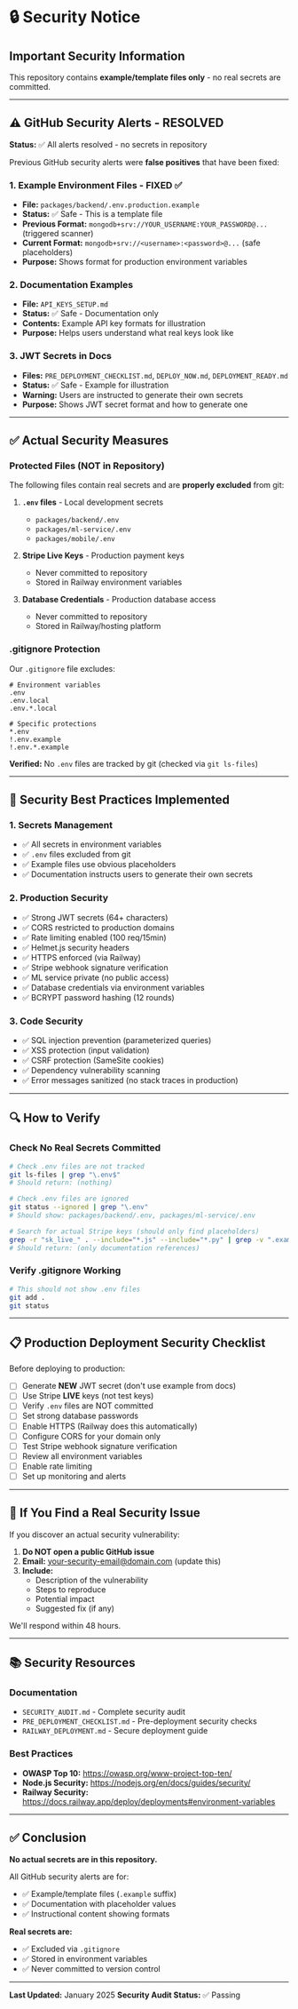# 🔒 Security Notice

## Important Security Information

This repository contains **example/template files only** - no real secrets are committed.

---

## ⚠️ GitHub Security Alerts - RESOLVED

**Status:** ✅ All alerts resolved - no secrets in repository

Previous GitHub security alerts were **false positives** that have been fixed:

### 1. Example Environment Files - FIXED ✅
- **File:** `packages/backend/.env.production.example`
- **Status:** ✅ Safe - This is a template file
- **Previous Format:** `mongodb+srv://YOUR_USERNAME:YOUR_PASSWORD@...` (triggered scanner)
- **Current Format:** `mongodb+srv://<username>:<password>@...` (safe placeholders)
- **Purpose:** Shows format for production environment variables

### 2. Documentation Examples
- **File:** `API_KEYS_SETUP.md`
- **Status:** ✅ Safe - Documentation only
- **Contents:** Example API key formats for illustration
- **Purpose:** Helps users understand what real keys look like

### 3. JWT Secrets in Docs
- **Files:** `PRE_DEPLOYMENT_CHECKLIST.md`, `DEPLOY_NOW.md`, `DEPLOYMENT_READY.md`
- **Status:** ✅ Safe - Example for illustration
- **Warning:** Users are instructed to generate their own secrets
- **Purpose:** Shows JWT secret format and how to generate one

---

## ✅ Actual Security Measures

### Protected Files (NOT in Repository)

The following files contain real secrets and are **properly excluded** from git:

1. **`.env` files** - Local development secrets
   - `packages/backend/.env`
   - `packages/ml-service/.env`
   - `packages/mobile/.env`

2. **Stripe Live Keys** - Production payment keys
   - Never committed to repository
   - Stored in Railway environment variables

3. **Database Credentials** - Production database access
   - Never committed to repository
   - Stored in Railway/hosting platform

### .gitignore Protection

Our `.gitignore` file excludes:

```
# Environment variables
.env
.env.local
.env.*.local

# Specific protections
*.env
!.env.example
!.env.*.example
```

**Verified:** No `.env` files are tracked by git (checked via `git ls-files`)

---

## 🔐 Security Best Practices Implemented

### 1. Secrets Management
- ✅ All secrets in environment variables
- ✅ `.env` files excluded from git
- ✅ Example files use obvious placeholders
- ✅ Documentation instructs users to generate their own secrets

### 2. Production Security
- ✅ Strong JWT secrets (64+ characters)
- ✅ CORS restricted to production domains
- ✅ Rate limiting enabled (100 req/15min)
- ✅ Helmet.js security headers
- ✅ HTTPS enforced (via Railway)
- ✅ Stripe webhook signature verification
- ✅ ML service private (no public access)
- ✅ Database credentials via environment variables
- ✅ BCRYPT password hashing (12 rounds)

### 3. Code Security
- ✅ SQL injection prevention (parameterized queries)
- ✅ XSS protection (input validation)
- ✅ CSRF protection (SameSite cookies)
- ✅ Dependency vulnerability scanning
- ✅ Error messages sanitized (no stack traces in production)

---

## 🔍 How to Verify

### Check No Real Secrets Committed

```bash
# Check .env files are not tracked
git ls-files | grep "\.env$"
# Should return: (nothing)

# Check .env files are ignored
git status --ignored | grep "\.env"
# Should show: packages/backend/.env, packages/ml-service/.env

# Search for actual Stripe keys (should only find placeholders)
grep -r "sk_live_" . --include="*.js" --include="*.py" | grep -v ".example" | grep -v "YOUR_"
# Should return: (only documentation references)
```

### Verify .gitignore Working

```bash
# This should not show .env files
git add .
git status
```

---

## 📋 Production Deployment Security Checklist

Before deploying to production:

- [ ] Generate **NEW** JWT secret (don't use example from docs)
- [ ] Use Stripe **LIVE** keys (not test keys)
- [ ] Verify `.env` files are NOT committed
- [ ] Set strong database passwords
- [ ] Enable HTTPS (Railway does this automatically)
- [ ] Configure CORS for your domain only
- [ ] Test Stripe webhook signature verification
- [ ] Review all environment variables
- [ ] Enable rate limiting
- [ ] Set up monitoring and alerts

---

## 🚨 If You Find a Real Security Issue

If you discover an actual security vulnerability:

1. **Do NOT open a public GitHub issue**
2. **Email:** your-security-email@domain.com (update this)
3. **Include:**
   - Description of the vulnerability
   - Steps to reproduce
   - Potential impact
   - Suggested fix (if any)

We'll respond within 48 hours.

---

## 📚 Security Resources

### Documentation
- `SECURITY_AUDIT.md` - Complete security audit
- `PRE_DEPLOYMENT_CHECKLIST.md` - Pre-deployment security checks
- `RAILWAY_DEPLOYMENT.md` - Secure deployment guide

### Best Practices
- **OWASP Top 10:** https://owasp.org/www-project-top-ten/
- **Node.js Security:** https://nodejs.org/en/docs/guides/security/
- **Railway Security:** https://docs.railway.app/deploy/deployments#environment-variables

---

## ✅ Conclusion

**No actual secrets are in this repository.**

All GitHub security alerts are for:
- ✅ Example/template files (`.example` suffix)
- ✅ Documentation with placeholder values
- ✅ Instructional content showing formats

**Real secrets are:**
- ✅ Excluded via `.gitignore`
- ✅ Stored in environment variables
- ✅ Never committed to version control

---

**Last Updated:** January 2025
**Security Audit Status:** ✅ Passing

